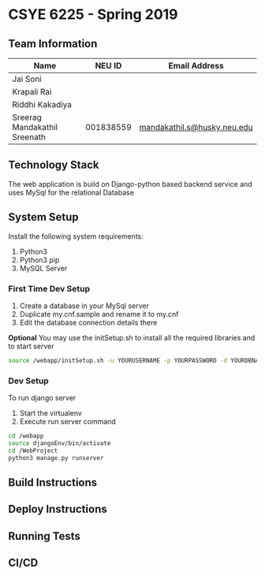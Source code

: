 # CSYE 6225 - Spring 2019

## Team Information

| Name | NEU ID | Email Address |
| --- | --- | --- |
| Jai Soni| | |
| Krapali Rai| | |
| Riddhi Kakadiya| | |
| Sreerag Mandakathil Sreenath| 001838559| mandakathil.s@husky.neu.edu|


## Technology Stack
The web application is build on Django-python based backend service and uses MySql for the relational Database

## System Setup
Install the following system requirements:
1. Python3
2. Python3 pip
3. MySQL Server

### First Time Dev Setup
1. Create a database in your MySql server
2. Duplicate my.cnf.sample and rename it to my.cnf
3. Edit the database connection details there

**Optional**
You may use the initSetup.sh to install all the required libraries and to start server

```bash
source /webapp/initSetup.sh -u YOURUSERNAME -p YOURPASSWORD -d YOURDBNAME
```

### Dev Setup
To run django server
1. Start the virtualenv
2. Execute run server command

```bash
cd /webapp
source djangoEnv/bin/activate
cd /WebProject
python3 manage.py runserver
```


## Build Instructions


## Deploy Instructions


## Running Tests


## CI/CD


